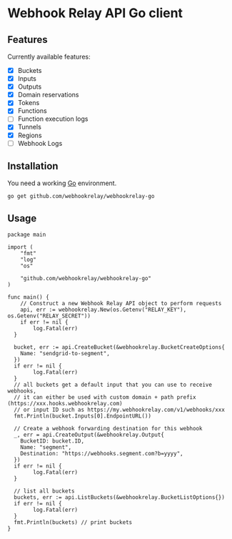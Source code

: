 # Webhook Relay API Go client

## Features

Currently available features:
- [x] Buckets
- [x] Inputs
- [x] Outputs
- [x] Domain reservations
- [x] Tokens
- [x] Functions
- [ ] Function execution logs
- [x] Tunnels
- [x] Regions
- [ ] Webhook Logs

## Installation

You need a working [Go](https://golang.org/) environment. 

```shell
go get github.com/webhookrelay/webhookrelay-go
```

## Usage

```golang
package main

import (
	"fmt"
	"log"
	"os"

	"github.com/webhookrelay/webhookrelay-go"
)

func main() {
	// Construct a new Webhook Relay API object to perform requests
	api, err := webhookrelay.New(os.Getenv("RELAY_KEY"), os.Getenv("RELAY_SECRET"))
	if err != nil {
		log.Fatal(err)
  }
  
  bucket, err := api.CreateBucket(&webhookrelay.BucketCreateOptions{
    Name: "sendgrid-to-segment",
  })
  if err != nil {
		log.Fatal(err)
  }
  // all buckets get a default input that you can use to receive webhooks, 
  // it can either be used with custom domain + path prefix (https://xxx.hooks.webhookrelay.com) 
  // or input ID such as https://my.webhookrelay.com/v1/webhooks/xxx
  fmt.Println(bucket.Inputs[0].EndpointURL()) 

  // Create a webhook forwarding destination for this webhook
  _, err = api.CreateOutput(&webhookrelay.Output{
    BucketID: bucket.ID,
    Name: "segment",
    Destination: "https://webhooks.segment.com?b=yyyy",
  })
  if err != nil {
		log.Fatal(err)
  }

  // list all buckets
  buckets, err := api.ListBuckets(&webhookrelay.BucketListOptions{})
  if err != nil {
		log.Fatal(err)
  }
  fmt.Println(buckets) // print buckets
}
```